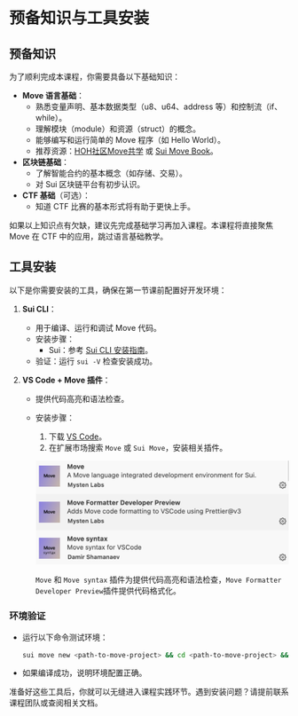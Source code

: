 # 预备知识与工具安装

## 预备知识
为了顺利完成本课程，你需要具备以下基础知识：
- **Move 语言基础**：
  - 熟悉变量声明、基本数据类型（u8、u64、address 等）和控制流（if、while）。
  - 理解模块（module）和资源（struct）的概念。
  - 能够编写和运行简单的 Move 程序（如 Hello World）。
  - 推荐资源：[HOH社区Move共学](https://github.com/move-cn/letsmove) 或 [Sui Move Book](https://move.sui-book.com/index.html)。
- **区块链基础**：
  - 了解智能合约的基本概念（如存储、交易）。
  - 对 Sui 区块链平台有初步认识。
- **CTF 基础**（可选）：
  - 知道 CTF 比赛的基本形式将有助于更快上手。

如果以上知识点有欠缺，建议先完成基础学习再加入课程。本课程将直接聚焦 Move 在 CTF 中的应用，跳过语言基础教学。

## 工具安装
以下是你需要安装的工具，确保在第一节课前配置好开发环境：
1. **Sui CLI**：
   - 用于编译、运行和调试 Move 代码。
   - 安装步骤：
     - Sui：参考 [Sui CLI 安装指南](https://docs.sui.io/build/cli-client)。
   - 验证：运行 `sui -V` 检查安装成功。
   
2. **VS Code + Move 插件**：
   - 提供代码高亮和语法检查。
   
   - 安装步骤：
     1. 下载 [VS Code](https://code.visualstudio.com/)。
     2. 在扩展市场搜索 `Move` 或 `Sui Move`，安装相关插件。
     
     ![image-20250325171039560](./prerequisites.assets/image-20250325171129301.png)
     
     `Move` 和 `Move syntax` 插件为提供代码高亮和语法检查，`Move Formatter Developer Preview`插件提供代码格式化。
     
     

### 环境验证
- 运行以下命令测试环境：
  ```bash
  sui move new <path-to-move-project> && cd <path-to-move-project> && sui move build
  ```
- 如果编译成功，说明环境配置正确。 

准备好这些工具后，你就可以无缝进入课程实践环节。遇到安装问题？请提前联系课程团队或查阅相关文档。

